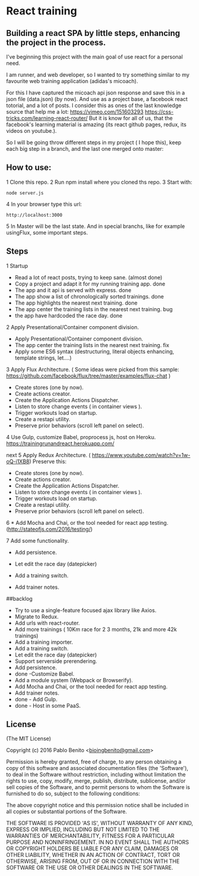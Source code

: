 # React training

## Building a react SPA by little steps, enhancing the project in the process.

I've beginning this project with the main goal of use react for a personal need.

I am runner, and web developer, so I wanted to try something similar to my favourite web training application (adidas's micoach).

For this I have captured the micoach api json response and save this in a json file (data.json) (by now).
And use as a project base, a facebook react totorial, and a lot of posts.
I consider this as ones of the last knowledge source that help me a lot:
https://vimeo.com/151603293
https://css-tricks.com/learning-react-router/
But it is know for all of us, that the facebook's learning material is amazing (its react github pages, redux, its videos on youtube.).

So I will be going throw different steps in my project ( I hope this), keep each big step in a branch,
and the last one merged onto master:

## How to use:
1 Clone this repo.
2 Run npm install where you cloned ths repo.
3 Start with:
```
node server.js
```
4 In your browser type this url:
````
http://localhost:3000
````
5 In Master will be the last state. And in special branchs, like for example usingFlux,
some important steps.


## Steps
1 Startup
  * Read a lot of react posts, trying to keep sane. (almost done)
  * Copy a project and adapt it for my running training app. done
  * The app and it api is served with express. done
  * The app show a list of chronologically sorted trainings. done
  * The app highlights the nearest next training. done
  * The app center the training lists in the nearest next training. bug
  * the app have hardcoded the race day. done

2  Apply Presentational/Container component division.
  * Apply Presentational/Container component division.
  * The app center the training lists in the nearest next training. fix
  * Apply some ES6 syntax (destructuring, literal objects enhancing, template strings, let....)

3 Apply Flux Architecture. ( Some ideas were picked from this sample: https://github.com/facebook/flux/tree/master/examples/flux-chat )
  * Create stores (one by now).
  * Create actions creator.
  * Create the Application Actions Dispatcher.  
  * Listen to store change events ( in container views ).
  * Trigger workouts load on startup.
  * Create a restapi utility.
  * Preserve prior behaviors (scroll left panel on select).

4 Use Gulp, customize Babel, proprocess js, host on Heroku.
https://trainingrunandreact.herokuapp.com/

next 5 Apply Redux Architecture. ( https://www.youtube.com/watch?v=1w-oQ-i1XB8)
  Preserve this:
  * Create stores (one by now).
  * Create actions creator.
  * Create the Application Actions Dispatcher.  
  * Listen to store change events ( in container views ).
  * Trigger workouts load on startup.
  * Create a restapi utility.
  * Preserve prior behaviors (scroll left panel on select).

6 * Add Mocha and Chai, or the tool needed for react app testing.(http://stateofjs.com/2016/testing/)

7 Add some functionality.
* Add persistence.
* Let edit the race day (datepicker) 
* Add a training switch.

* Add trainer notes.

##backlog
* Try to use a single-feature focused ajax library like Axios.
* Migrate to Redux.
* Add urls with react-router.
* Add more trainings ( 10Km race for 2 3 months, 21k and more 42k trainings)
* Add a training importer.
* Add a training switch.
* Let edit the race day (datepicker)
* Support serverside prerendering.
* Add persistence.
* done -Customize Babel.
* Add a module system (Webpack or Browserify).
* Add Mocha and Chai, or the tool needed for react app testing.
* Add trainer notes.
* done - Add Gulp.
* done - Host in some PaaS.

## License

(The MIT License)

Copyright (c) 2016 Pablo Benito &lt;bioingbenito@gmail.com&gt;

Permission is hereby granted, free of charge, to any person obtaining
a copy of this software and associated documentation files (the
'Software'), to deal in the Software without restriction, including
without limitation the rights to use, copy, modify, merge, publish,
distribute, sublicense, and/or sell copies of the Software, and to
permit persons to whom the Software is furnished to do so, subject to
the following conditions:

The above copyright notice and this permission notice shall be
included in all copies or substantial portions of the Software.

THE SOFTWARE IS PROVIDED 'AS IS', WITHOUT WARRANTY OF ANY KIND,
EXPRESS OR IMPLIED, INCLUDING BUT NOT LIMITED TO THE WARRANTIES OF
MERCHANTABILITY, FITNESS FOR A PARTICULAR PURPOSE AND NONINFRINGEMENT.
IN NO EVENT SHALL THE AUTHORS OR COPYRIGHT HOLDERS BE LIABLE FOR ANY
CLAIM, DAMAGES OR OTHER LIABILITY, WHETHER IN AN ACTION OF CONTRACT,
TORT OR OTHERWISE, ARISING FROM, OUT OF OR IN CONNECTION WITH THE
SOFTWARE OR THE USE OR OTHER DEALINGS IN THE SOFTWARE.
